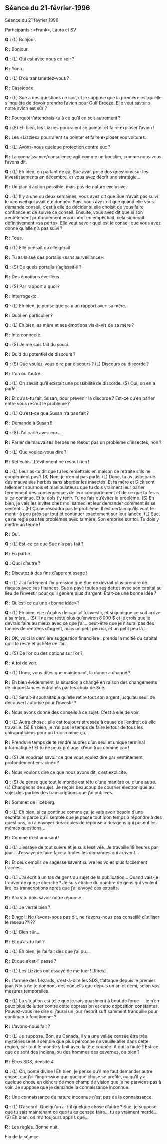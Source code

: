 ## Séance du 21-février-1996
Séance du 21 février 1996

Participants : «Frank», Laura et SV

**Q :** (L) Bonjour.

**R :** Bonjour.

**Q :** (L) Qui est avec nous ce soir ?

**R :** Yona.

**Q :** (L) D’où transmettez-vous ?

**R :** Cassiopée.

**Q :** (L) Sue a des questions ce soir, et je suppose que la première est qu’elle s’inquiète de devoir prendre l’avion pour Gulf Breeze. Elle veut savoir si notre avion est sûr ?

**R :** Pourquoi t’attendrais-tu à ce qu’il en soit autrement ?

**Q :** (S) Eh bien, les Lizzies pourraient se pointer et faire exploser l’avion !

**R :** Les «Lizzies» pourraient se pointer et faire exploser vos voitures.

**Q :** (L) Avons-nous quelque protection contre eux ?

**R :** La connaissance/conscience agit comme un bouclier, comme nous vous l’avons dit.

**Q :** (L) Eh bien, en parlant de ça, Sue avait posé des questions sur les investissements en décembre, et vous avez décrit une stratégie...

**R :** Un plan d’action possible, mais pas de nature exclusive.

**Q :** (L) Il y a une ou deux semaines, vous avez dit que Sue n’avait pas suivi le «conseil qui avait été donné». Puis, vous avez dit que quand elle vous demande conseil, c’est à elle de décider si elle choisit de vous faire confiance et de suivre ce conseil. Ensuite, vous avez dit que si son «entêtement profondément enraciné» l’en empêchait, cela signerait définitivement «sa perte». Elle veut savoir quel est le conseil que vous avez donné qu’elle n’a pas suivi ?

**R :** Tous.

**Q :** (L) Elle pensait qu’elle gérait.

**R :** Tu as laissé des portails «sans surveillance».

**Q :** (S) De quels portails s’agissait-il ?

**R :** Des émotions éveillées.

**Q :** (S) Par rapport à quoi ?

**R :** Interroge-toi.

**Q :** (L) Eh bien, je pense que ça a un rapport avec sa mère.

**R :** Quoi en particulier ?

**Q :** (L) Eh bien, sa mère et ses émotions vis-à-vis de sa mère ?

**R :** Interconnecté.

**Q :** (S) Je me suis fait du souci.

**R :** Quid du potentiel de discours ?

**Q :** (S) Que voulez-vous dire par discours ? (L) Discours ou discorde ?

**R :** L’un ou l’autre.

**Q :** (L) On savait qu’il existait une possibilité de discorde. (S) Oui, on en a parlé.

**R :** Et qu’as-tu fait, Susan, pour prévenir la discorde ? Est-ce qu’en parler entre vous résout le problème ?

**Q :** (L) Qu’est-ce que Susan n’a pas fait ?

**R :** Demande à Susan !!

**Q :** (S) J’ai parlé avec eux...

**R :** Parler de mauvaises herbes ne résout pas un problème d’insectes, non ?

**Q :** (L) Que voulez-vous dire ?

**R :** Réfléchis ! L’évitement ne résout rien !

**Q :** (L) Leur as-tu dit que tu les remettrais en maison de retraite s’ils ne coopéraient pas ? (S) Non, je n’en ai pas parlé. (L) Donc, tu as juste parlé des mauvaises herbes sans aborder les insectes. Et ta mère et Dick sont tellement sournois et manipulateurs que tu dois vraiment leur parler fermement des conséquences de leur comportement et de ce que tu feras si ça continue. Et tu dois t’y tenir. Tu ne fais qu’éviter le problème. (S) Eh bien, je vais les inviter chez moi samedi et leur demander comment ils se sentent... (F) Ça ne résoudra pas le problème. Il est certain qu’ils vont te mentir à peu près sur tout et continuer exactement sur leur lancée. (L) Sue, ça ne règle pas tes problèmes avec ta mère. Son emprise sur toi. Tu dois y mettre un terme !

**R :** Oui.

**Q :** (L) Est-ce ça que Sue n’a pas fait ?

**R :** En partie.

**Q :** Quoi d’autre ?

**R :** Discutez à des fins d’apprentissage !

**Q :** (L) J’ai fortement l’impression que Sue ne devrait plus prendre de risques avec ses finances. Sue a payé toutes ses dettes avec son capital au lieu de l’investir pour qu’il génère plus d’argent. Était-ce une bonne idée ?

**R :** Qu’est-ce qu’une «bonne idée» ?

**Q :** (L) Eh bien, elle n’a plus de capital à investir, et si quoi que ce soit arrive à sa mère... (S) Il ne me reste plus qu’environ 8 000 \$ et je crois que je devrais faire au mieux avec ce que j’ai... peut-être que je n’aurai pas des tonnes de rentrées d’argent, mais un petit peu ici, et un petit peu là...

**R :** OK, voici la dernière suggestion financière : prends la moitié du capital qu’il te reste et achète de l’or.

**Q :** (S) De l’or ou des options sur l’or ?

**R :** À toi de voir.

**Q :** (L) Donc, vous dites que maintenant, la donne a changé ?

**R :** Eh bien évidemment, la situation a changé en raison des changements de circonstances entraînés par les choix de Sue.

**Q :** (L) Serait-il souhaitable qu’elle retire tout son argent jusqu’au seuil de découvert autorisé pour l’investir ?

**R :** Nous avons donné des conseils à ce sujet. C’est à elle de voir.

**Q :** (L) Autre chose : elle est toujours stressée à cause de l’endroit où elle travaille. (S) Eh bien, je n’ai pas le temps de faire le tour de tous les chiropraticiens pour un truc comme ça...

**R :** Prends le temps de te rendre auprès d’un seul et unique terminal informatique ! Et tu ne peux préjuger d’«un truc comme ça» !

**Q :** (S) Je voudrais savoir ce que vous voulez dire par «entêtement profondément enraciné» ?

**R :** Nous voulons dire ce que nous avons dit, c’est explicite.

**Q :** (S) Je pense que tout le monde est têtu d’une manière ou d’une autre. (L) Changeons de sujet. Je reçois beaucoup de courrier électronique au sujet des parties des transcriptions que j’ai publiées.

**R :** Sommet de l’iceberg.

**Q :** (L) Eh bien, si ça continue comme ça, je vais avoir besoin d’une secrétaire parce qu’il semble que je passe tout mon temps à répondre à des questions, ou à envoyer des copies de réponse à des gens qui posent les mêmes questions...

**R :** Comme c’est amusant !

**Q :** (L) J’essaye de tout suivre et je suis lessivée. Je travaille 18 heures par jour... J’essaye de faire face à toutes les demandes qui arrivent...

**R :** Et ceux emplis de sagesse savent suivre les voies plus facilement tracées.

**Q :** (L) J’ai écrit à un tas de gens au sujet de la publication... Quand vais-je trouver ce que je cherche ? Je suis ébahie du nombre de gens qui veulent lire les transcriptions après que j’ai envoyé ces extraits.

**R :** Alors tu dois savoir notre réponse.

**Q :** (L) Je verrai bien ?

**R :** Bingo !! Ne t’avons-nous pas dit, ne t’avons-nous pas conseillé d’utiliser le réseau ??!??

**Q :** (L) Bien sûr…

**R :** Et qu’as-tu fait ?

**Q :** (L) Eh bien, je l’ai fait dès que j’ai pu...

**R :** Et que s’est-il passé ?

**Q :** (L) Les Lizzies ont essayé de me tuer ! [Rires]

**R :** L’armée des Lézards, c’est-à-dire les SDS, t’attaque depuis le premier jour. Nous ne te donnons des conseils que depuis un an et demi, selon vos mesures temporelles.

**Q :** (L) La situation est telle que je suis quasiment à bout de force — je n’en peux plus de lutter contre cette oppression et cette opposition constantes. Pouvez-vous me dire si j’aurai un jour l’esprit suffisamment tranquille pour continuer à fonctionner ?

**R :** L’avons-nous fait ?

**Q :** (L) Je suppose. Bon, au Canada, il y a une vallée censée être très mystérieuse et il semble que plus personne ne veuille aller dans cette région, car tout le monde y finit avec la tête coupée. À qui la faute ? Est-ce que ce sont des indiens, ou des hommes des cavernes, ou bien ?

**R :** Êtres SDS, densité 4.

**Q :** (L) Oh, bonté divine ! Eh bien, je pense qu’il me faut demander autre chose, car j’ai l’impression que quelque chose se profile, ou qu’il y a quelque chose en dehors de mon champ de vision que je ne parviens pas à voir. Je suppose que je demande la connaissance inconnue.

**R :** Une connaissance de nature inconnue n’est pas de la connaissance.

**Q :** (L) D’accord. Quelqu’un a-t-il quelque chose d’autre ? Sue, je suppose que tu sais maintenant ce que tu es censée faire... tu as vraiment merdé... (S) Eh bien, on m’a toujours appris que...

**R :** Les règles. Bonne nuit.

Fin de la séance